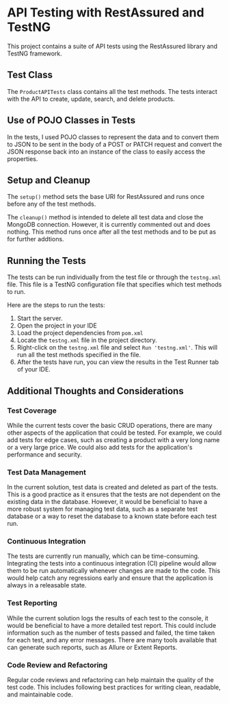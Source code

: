 # API Testing with RestAssured and TestNG

This project contains a suite of API tests using the RestAssured library and TestNG framework.

## Test Class

The `ProductAPITests` class contains all the test methods. The tests interact with the API to create, update, search, and delete products.

## Use of POJO Classes in Tests

In the tests, I used POJO classes to represent the data and to convert them to JSON to be sent in the body of a POST or PATCH request and convert the JSON response back into an instance of the class to easily access the properties.

## Setup and Cleanup

The `setup()` method sets the base URI for RestAssured and runs once before any of the test methods.

The `cleanup()` method is intended to delete all test data and close the MongoDB connection. However, it is currently commented out and does nothing. This method runs once after all the test methods and to be put as for further addtions.


## Running the Tests

The tests can be run individually from the test file or through the `testng.xml` file. This file is a TestNG configuration file that specifies which test methods to run.

Here are the steps to run the tests:

1. Start the server.
2. Open the project in your IDE
3. Load the project dependencies from `pom.xml`
4. Locate the `testng.xml` file in the project directory.
5. Right-click on the `testng.xml` file and select `Run 'testng.xml'`. This will run all the test methods specified in the file.
6. After the tests have run, you can view the results in the Test Runner tab of your IDE.


## Additional Thoughts and Considerations

### Test Coverage
While the current tests cover the basic CRUD operations, there are many other aspects of the application that could be tested. For example, we could add tests for edge cases, such as creating a product with a very long name or a very large price. We could also add tests for the application's performance and security.

### Test Data Management
In the current solution, test data is created and deleted as part of the tests. This is a good practice as it ensures that the tests are not dependent on the existing data in the database. However, it would be beneficial to have a more robust system for managing test data, such as a separate test database or a way to reset the database to a known state before each test run.

### Continuous Integration
The tests are currently run manually, which can be time-consuming. Integrating the tests into a continuous integration (CI) pipeline would allow them to be run automatically whenever changes are made to the code. This would help catch any regressions early and ensure that the application is always in a releasable state.

### Test Reporting
While the current solution logs the results of each test to the console, it would be beneficial to have a more detailed test report. This could include information such as the number of tests passed and failed, the time taken for each test, and any error messages. There are many tools available that can generate such reports, such as Allure or Extent Reports.

### Code Review and Refactoring
Regular code reviews and refactoring can help maintain the quality of the test code. This includes following best practices for writing clean, readable, and maintainable code.
